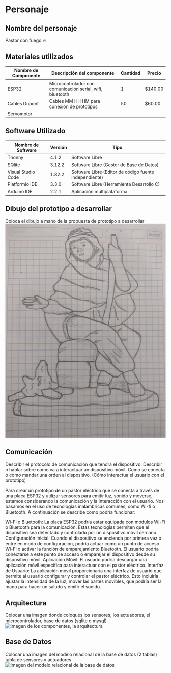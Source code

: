 # Personaje

## Nombre del personaje
Pastor con fuego  🔥

## Materiales utilizados
|Nombre de Componente|Descripción del componente|Cantidad|Precio|
|--|--|--|--|
|ESP32|Microcontrolador con comunicación serial, wifi, bluetooth|1|$140.00|
|Cables Dupont|Cables MM HH HM para conexión de prototipos|50|$60.00| 
|Servomotor|||||

## Software Utilizado
|Nombre de Software|Versión|Tipo|
|--|--|--|
|Thonny|4.1.2|Software Libre|
|SQlite|3.12.2|Software Libre (Gestor de Base de Datos)|
|Visual Studio Code|1.82.2|Software Libre (Editor de código fuente independiente)|
|Platformio IDE|3.3.0|Software Libre (Herramienta Desarrollo C)|
|Arduino IDE|2.2.1|Aplicación multiplataforma|

## Dibujo del prototipo a desarrollar
Coloca el dibujo a mano de la propuesta de prototipo a desarrollar
![Imagen del Prototipo](https://github.com/RamiroHerreraX/Personaje/blob/main/imagenes/Pastor%20con%20Fuego.jpg?raw=true)

## Comunicación
Describir el protocolo de comunicación que tendra el dispositivo. Describir o hablar sobre como va a interactuar un dispositivo móvil.
Como se conecta o como mandar una orden al dispositivo. (Cómo interactua el usuario con el prototipo)

Para crear un prototipo de un pastor eléctrico que se conecta a través de una placa ESP32 y utilizar sensores para emitir luz, sonido y moverse, estamos considerando la comunicación y la interacción con el usuario. Nos basamos en el uso de tecnologías inalámbricas comunes, como Wi-fi o Bluetooth.
A continuación se describe como podría funcionar: 

Wi-Fi o Bluetooth: La placa ESP32 podría estar equipada con módulos Wi-Fi o Bluetooth para la comunicación. Estas tecnologías permiten que el dispositivo sea detectado y controlado por un dispositivo móvil cercano.
Configuración Inicial: Cuando el dispositivo se encienda por primera vez o entre en modo de configuración, podría actuar como un punto de acceso Wi-Fi o activar la función de emparejamiento Bluetooth. El usuario podría conectarse a este punto de acceso o emparejar el dispositivo desde su dispositivo móvil.
Aplicación Móvil: El usuario podría descargar una aplicación móvil específica para interactuar con el pastor eléctrico.
Interfaz de Usuario: La aplicación móvil proporcionaría una interfaz de usuario que permite al usuario configurar y controlar el pastor eléctrico. Esto incluiría ajustar la intensidad de la luz, mover las partes movibles, que podría ser la mano para hacer un saludo y emitir el sonido.

## Arquitectura
Colocar una imagen donde coloques los sensores, los actuadores, el microcontrolador, base de datos (sqlite o mysql)
![Imagen de los componentes, la arquitectura]()

## Base de Datos
Colocar una imagen del modelo relacional de la base de datos (2 tablas) tabla de sensores y actuadores
![Imagen del modelo relacional de la base de datos]()

